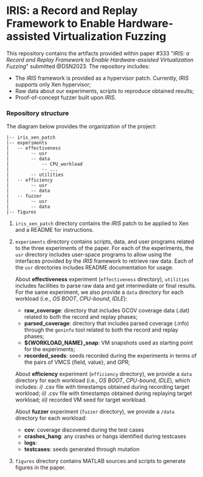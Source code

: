 # IRIS: a Record and Replay Framework to Enable Hardware-assisted Virtualization Fuzzing

This repository contains the artifacts provided within paper #333 "*IRIS: a Record and Replay Framework to Enable Hardware-assisted Virtualization Fuzzing*" submitted @DSN2023. The repository includes:

* The *IRIS* framework is provided as a hypervisor patch. Currently, *IRIS* supports only Xen hypervisor;
* Raw data about our experiments, scripts to reproduce obtained results;
* Proof-of-concept fuzzer built upon *IRIS*.

### Repository structure

The diagram below provides the organization of the project:

```
|-- iris_xen_patch
|-- experiments
|   -- effectiveness
|        -- usr
|        -- data
|            -- CPU_workload
|            -- ...
|        -- utilities
|   -- efficiency
|        -- usr
|        -- data
|   -- fuzzer
|        -- usr
|        -- data
|-- figures

```

1. `iris_xen_patch` directory contains the *IRIS* patch to be applied to Xen and a README for instructions.

2. `experiments` directory contains scripts, data, and user programs related to the three experiments of the paper.
For each of the experiments, the `usr` directory includes user-space programs to allow using the interfaces provided by the *IRIS* framework to retrieve raw data. Each of the `usr` directories includes README documentation for usage.

	About **effectiveness** experiment (`effectiveness` directory), `utilities` includes facilities to parse raw data and get intermediate or final results. For the same experiment, we also provide a `data` directory for each workload (i.e., *OS BOOT*, *CPU-bound*, *IDLE*): 

	*  **raw\_coverage**: directory that includes GCOV coverage data (.dat) related to both the record and replay phases;
	*  **parsed\_coverage**: directory that includes parsed coverage (.info) through the `geninfo` tool related to both the record and replay phases;
	*  **${WORKLOAD_NAME}\_snap**: VM snapshots used as starting point for the experiments;
	*  **recorded\_seeds**: seeds recorded during the experiments in terms of the pairs of VMCS {field, value}, and GPR;

	About **efficiency** experiment (`efficiency` directory), we provide a `data` directory for each workload (i.e., *OS BOOT*, *CPU-bound*, *IDLE*), which includes: *i)* .csv file with timestamps obtained during recording target workload; *ii)* .csv file with timestamps obtained during replaying target workload; *iii)* recorded VM seed for target workload.

	About **fuzzer** experiment (`fuzzer` directory), we provide a `/data` directory for each workload: 

	*  **cov**: coverage discovered during the test cases
	*  **crashes\_hang**: any crashes or hangs identified during testcases
	*  **logs**:
	*  **testcases**: seeds generated through mutation


3. `figures` directory contains MATLAB sources and scripts to generate figures in the paper.
